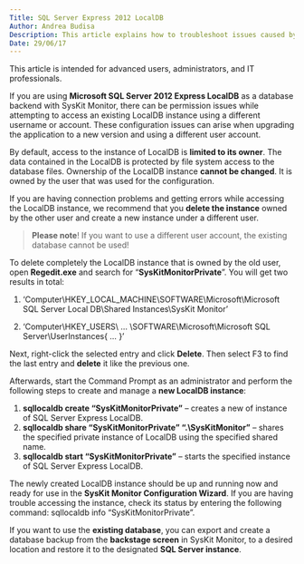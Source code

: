 ```yaml
---
Title: SQL Server Express 2012 LocalDB
Author: Andrea Budisa
Description: This article explains how to troubleshoot issues caused by LocalDB while attempting to access an existing instance using a different username or account.
Date: 29/06/17
---
```

This article is intended for advanced users, administrators, and IT professionals.

If you are using __Microsoft SQL Server 2012 Express LocalDB__ as a database backend with SysKit Monitor, there can be permission issues while attempting to access an existing LocalDB instance using a different username or account. These configuration issues can arise when upgrading the application to a new version and using a different user account.

By default, access to the instance of LocalDB is __limited to its owner__. The data contained in the LocalDB is protected by file system access to the database files.
Ownership of the LocalDB instance __cannot be changed__. It is owned by the user that was used for the configuration.

If you are having connection problems and getting errors while accessing the LocalDB instance, we recommend that you __delete the instance__ owned by the other user and create a new instance under a different user.

> __Please note__! If you want to use a different user account, the existing database cannot be used!

To delete completely the LocalDB instance that is owned by the old user, open __Regedit.exe__ and search for “__SysKitMonitorPrivate__”. You will get two results in total:

1. ‘Computer\HKEY_LOCAL_MACHINE\SOFTWARE\Microsoft\Microsoft SQL Server Local DB\Shared Instances\SysKit Monitor’

2. ‘Computer\HKEY_USERS\ … \SOFTWARE\Microsoft\Microsoft SQL Server\UserInstances\{ … }’

Next, right-click the selected entry and click __Delete__. Then select F3 to find the last entry and __delete__ it like the previous one.

Afterwards, start the Command Prompt as an administrator and perform the following steps to create and manage a __new LocalDB instance__:

1. __sqllocaldb create “SysKitMonitorPrivate”__ – creates a new of instance of SQL Server Express LocalDB.
2. __sqllocaldb share “SysKitMonitorPrivate” “.\SysKitMonitor”__ – shares the specified private instance of LocalDB using the specified shared name.
3. __sqllocaldb start “SysKitMonitorPrivate”__ – starts the specified instance of SQL Server Express LocalDB.

The newly created LocalDB instance should be up and running now and ready for use in the __SysKit Monitor Configuration Wizard__.
If you are having trouble accessing the instance, check its status by entering the following command: sqllocaldb info “SysKitMonitorPrivate”.

If you want to use the __existing database__, you can export and create a database backup from the __backstage screen__ in SysKit Monitor, to a desired location and restore it to the designated __SQL Server instance__.